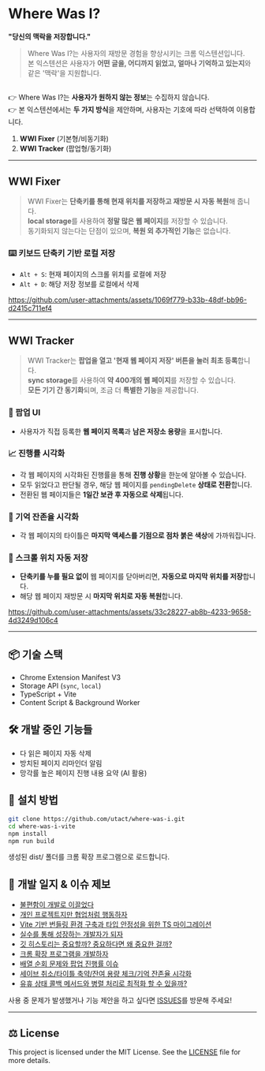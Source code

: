 # Where Was I?

**"당신의 맥락을 저장합니다."**
> Where Was I?는 사용자의 재방문 경험을 향상시키는 크롬 익스텐션입니다.  
> 본 익스텐션은 사용자가 **어떤 글을, 어디까지 읽었고, 얼마나 기억하고 있는지**와 같은 '맥락'을 지원합니다.

##

👉 Where Was I?는 **사용자가 원하지 않는 정보**는 수집하지 않습니다.  
👉 본 익스텐션에서는 **두 가지 방식**을 제안하며, 사용자는 기호에 따라 선택하여 이용합니다.
1. **WWI Fixer** (기본형/비동기화)
2. **WWI Tracker** (팝업형/동기화)

---

## WWI Fixer

> WWI Fixer는 **단축키를 통해 현재 위치를 저장하고 재방문 시 자동 복원**해 줍니다.  
> **local storage**를 사용하여 **정말 많은 웹 페이지**를 저장할 수 있습니다.  
> 동기화되지 않는다는 단점이 있으며, **복원 외 추가적인 기능**은 없습니다.

### ⌨️ 키보드 단축키 기반 로컬 저장
- `Alt + S`: 현재 페이지의 스크롤 위치를 로컬에 저장
- `Alt + D`: 해당 저장 정보를 로컬에서 삭제


https://github.com/user-attachments/assets/1069f779-b33b-48df-bb96-d2415c711ef4


---

## WWI Tracker

> WWI Tracker는 **팝업을 열고 '현재 웹 페이지 저장' 버튼을 눌러 최초 등록**합니다.  
> **sync storage**를 사용하여 **약 400개의 웹 페이지**를 저장할 수 있습니다.  
> **모든 기기 간 동기화**되며, 조금 더 **특별한 기능**을 제공합니다.

### 🧩 팝업 UI
- 사용자가 직접 등록한 **웹 페이지 목록**과 **남은 저장소 용량**을 표시합니다.  

### 📈 진행률 시각화
- 각 웹 페이지의 시각화된 진행률을 통해 **진행 상황**을 한눈에 알아볼 수 있습니다.  
- 모두 읽었다고 판단될 경우, 해당 웹 페이지를 `pendingDelete` **상태로 전환**합니다.  
- 전환된 웹 페이지들은 **1일간 보관 후 자동으로 삭제**됩니다.

### 🧠 기억 잔존율 시각화
- 각 웹 페이지의 타이틀은 **마지막 액세스를 기점으로 점차 붉은 색상**에 가까워집니다.  

### 🔖 스크롤 위치 자동 저장
- **단축키를 누를 필요 없이** 웹 페이지를 닫아버리면, **자동으로 마지막 위치를 저장**합니다.
- 해당 웹 페이지 재방문 시 **마지막 위치로 자동 복원**합니다.


https://github.com/user-attachments/assets/33c28227-ab8b-4233-9658-4d3249d106c4


---

## 📦 기술 스택
- Chrome Extension Manifest V3
- Storage API (`sync`, `local`)
- TypeScript + Vite
- Content Script & Background Worker

## 🛠 개발 중인 기능들
- 다 읽은 페이지 자동 삭제
- 방치된 페이지 리마인더 알림
- 망각률 높은 페이지 진행 내용 요약 (AI 활용)

## 📂 설치 방법

```bash
git clone https://github.com/utact/where-was-i.git
cd where-was-i-vite
npm install
npm run build
```
생성된 dist/ 폴더를 크롬 확장 프로그램으로 로드합니다.

## 🐛 개발 일지 & 이슈 제보

- [불편함이 개발로 이끌었다](https://funczun.tistory.com/97)
- [개인 프로젝트지만 협업처럼 행동하자](https://funczun.tistory.com/98)
- [Vite 기반 번들링 환경 구축과 타입 안정성을 위한 TS 마이그레이션](https://funczun.tistory.com/99)
- [실수를 통해 성장하는 개발자가 되자](https://funczun.tistory.com/100)
- [깃 히스토리는 중요할까? 중요하다면 왜 중요한 걸까?](https://funczun.tistory.com/101)
- [크롬 확장 프로그램을 개발하자](https://funczun.tistory.com/102)
- [배열 순회 문제와 팝업 진행률 이슈](https://funczun.tistory.com/103)
- [세이브 취소/타이틀 축약/잔여 용량 체크/기억 잔존율 시각화](https://funczun.tistory.com/104)
- [유휴 상태 콜백 메서드와 병렬 처리로 최적화 할 수 있을까?](https://funczun.tistory.com/105)

사용 중 문제가 발생했거나 기능 제안을 하고 싶다면 [ISSUES](https://github.com/utact/where-was-i/issues)를 방문해 주세요!

---

## ⚖️ License

This project is licensed under the MIT License. See the [LICENSE](LICENSE) file for more details.
